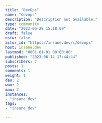 ```yaml
---
title: "DevOps" 
name: "devops"
description: "Description not available."
type: community
date: "2023-06-28 15:18:09"
draft: false
nsfw: false
actor_id: "https://insane.dev/c/devops"
host: insane.dev
lastmod: "0001-01-01 00:00:00"
published: "2023-06-14 17:44:44"
subscribers: 7
posts: 1
comments: 1
weight: 1
dau: 2
wau: 2
mau: 2
instances:
- "insane_dev"
tags: 
- "insane_dev"

---
```

